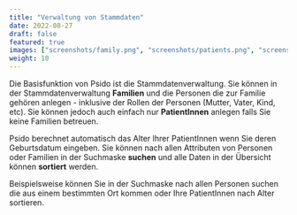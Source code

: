 ```yaml
---
title: "Verwaltung von Stammdaten"
date: 2022-08-27
draft: false
featured: true
images: ["screenshots/family.png", "screenshots/patients.png", "screenshots/patient.png", "screenshots/search.png"]
weight: 10
---
```


Die Basisfunktion von Psido ist die Stammdatenverwaltung. Sie können in der Stammdatenverwaltung **Familien** und die Personen die zur Familie gehören anlegen - inklusive der Rollen der Personen (Mutter, Vater, Kind, etc). Sie können jedoch auch einfach nur **PatientInnen** anlegen falls Sie keine Familien betreuen. 

Psido berechnet automatisch das Alter Ihrer PatientInnen wenn Sie deren Geburtsdatum eingeben. Sie können nach allen Attributen von Personen oder Familien in der Suchmaske **suchen** und alle Daten in der Übersicht können **sortiert** werden.

Beispielsweise können Sie in der Suchmaske nach allen Personen suchen die aus einem bestimmten Ort kommen oder Ihre PatientInnen nach Alter sortieren.
